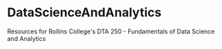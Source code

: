 # DataScienceAndAnalytics
Resources for Rollins College's DTA 250 - Fundamentals of Data Science and Analytics
